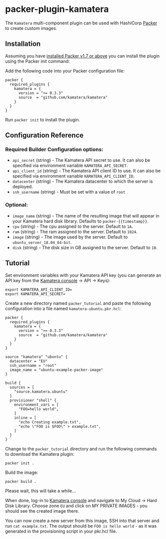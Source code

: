# packer-plugin-kamatera

The `Kamatera` multi-component plugin can be used with HashiCorp [Packer](https://www.packer.io)
to create custom images.

## Installation

Assuming you have [installed Packer v1.7 or above](https://www.packer.io/downloads) you can install the plugin using the Packer init command:

Add the following code into your Packer configuration file:

```
packer {
  required_plugins {
    kamatera = {
      version = ">= 0.3.3"
      source  = "github.com/kamatera/kamatera"
    }
  }
}
```

Run `packer init` to install the plugin.

## Configuration Reference

### Required Builder Configuration options:

- `api_secret` (string) - The Kamatera API secret to use. It can also be specified via environment variable `KAMATERA_API_SECRET`.
- `api_client_id` (string) - The Kamatera API client ID to use. It can also be specified via environment variable `KAMATERA_API_CLIENT_ID`.
- `datacenter` (string) - The Kamatera datacenter to which the server is deployed.
- `ssh_username` (string) - Must be set with a value of `root`

### Optional:

- `image_name` (string) - The name of the resulting image that will appear in your Kamatera hard disk library. Defaults to `packer-{{timestamp}}`.
- `cpu` (string) - The cpu assigned to the server. Default to `1A`.
- `ram` (string) - The ram assigned to the server. Default to `1024`.
- `image` (string) - The image used by the server. Default to `ubuntu_server_18.04_64-bit`.
- `disk` (string) - The disk size in GB assigned to the server. Default to `10`.

## Tutorial

Set environment variables with your Kamatera API key (you can generate an API key from the [Kamatera console]() -> API -> Keys):

```
export KAMATERA_API_CLIENT_ID=
export KAMATERA_API_SECRET=
```

Create a new directory named `packer_tutorial` and paste the following configuration into a file named `kamatera-ubuntu.pkr.hcl`:

```
packer {
  required_plugins {
    kamatera = {
      version = ">= 0.3.3"
      source  = "github.com/kamatera/kamatera"
    }
  }
}

source "kamatera" "ubuntu" {
  datacenter = "EU"
  ssh_username = "root"
  image_name = "ubuntu-example-packer-image"
}

build {
  sources = [
    "source.kamatera.ubuntu"
  ]
  provisioner "shell" {
    environment_vars = [
      "FOO=hello world",
    ]
    inline = [
      "echo Creating example.txt",
      "echo \"FOO is $FOO\" > example.txt",
    ]
  }
}
```

Change to the `packer_tutorial` directory and run the following commands to download the Kamatera plugin:

```
packer init .
```

Build the image:

```
packer build .
```

Please wait, this will take a while...

When done, log-in to [Kamatera console](https://console.kamatera.com) and navigate to My Cloud -> Hard Disk Library.
Choose zone `EU` and click on MY PRIVATE IMAGES - you should see the created image there.

You can now create a new server from this image, SSH into that server and run `cat example.txt`.
The output should be `FOO is hello world` - as it was generated in the provisioning script in your pkr.hcl file.
